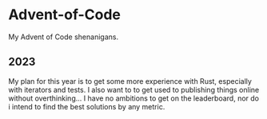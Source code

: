 # Advent-of-Code
My Advent of Code shenanigans.

## 2023
My plan for this year is to get some more experience with Rust, especially with iterators and tests. I also want to to get used to publishing things online without overthinking...
I have no ambitions to get on the leaderboard, nor do i intend to find the best solutions by any metric.
